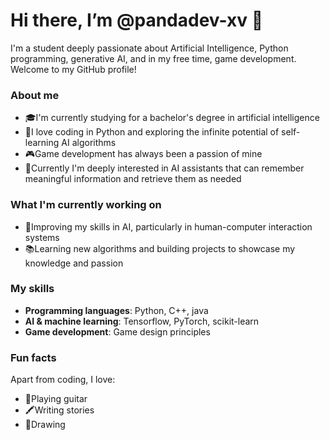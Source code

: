 # Hi there, I’m @pandadev-xv 👋
I'm a student deeply passionate about Artificial Intelligence, Python programming, generative AI, and in my free time, game development. Welcome to my GitHub profile!
### About me
- 🎓I'm currently studying for a bachelor's degree in artificial intelligence
- 🐍I love coding in Python and exploring the infinite potential of self-learning AI algorithms
- 🎮Game development has always been a passion of mine
- 🤖Currently I'm deeply interested in AI assistants that can remember meaningful information and retrieve them as needed

### What I'm currently working on
- 🌿Improving my skills in AI, particularly in human-computer interaction systems
- 📚Learning new algorithms and building projects to showcase my knowledge and passion

### My skills
- **Programming languages**: Python, C++, java
- **AI & machine learning**: Tensorflow, PyTorch, scikit-learn
- **Game development**: Game design principles

### Fun facts
Apart from coding, I love:
- 🎸Playing guitar
- 🖍️Writing stories
- 🎨Drawing


<!---
pandadev-xv/pandadev-xv is a ✨ special ✨ repository because its `README.md` (this file) appears on your GitHub profile.
You can click the Preview link to take a look at your changes.
--->
